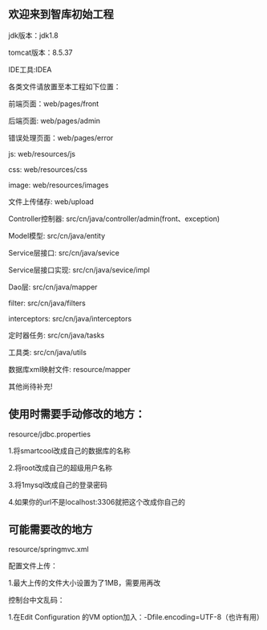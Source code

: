 <h2>欢迎来到智库初始工程</h2>
<p></p>
jdk版本：jdk1.8
<p></p>
tomcat版本：8.5.37
<p></p>
IDE工具:IDEA
<p></p>
各类文件请放置至本工程如下位置：
<p></p>
前端页面：web/pages/front
<p></p>
后端页面: web/pages/admin
<p></p>
错误处理页面：web/pages/error
<p></p>
js: web/resources/js
<p></p>
css: web/resources/css
<p></p>
image: web/resources/images
<p></p>
文件上传储存: web/upload
<p></p>
Controller控制器: src/cn/java/controller/admin(front、exception)
<p></p>
Model模型: src/cn/java/entity
<p></p>
Service层接口: src/cn/java/sevice
<p></p>
Service层接口实现: src/cn/java/sevice/impl
<p></p>
Dao层: src/cn/java/mapper
<p></p>
filter: src/cn/java/filters
<p></p>
interceptors: src/cn/java/interceptors
<p></p>
定时器任务: src/cn/java/tasks
<p></p>
工具类: src/cn/java/utils
<p></p>
数据库xml映射文件: resource/mapper
<p></p>
其他尚待补充!
<p></p>

<h2>使用时需要手动修改的地方：</h2>
<p></p>
resource/jdbc.properties
<p></p>
1.将smartcool改成自己的数据库的名称
<p></p>
2.将root改成自己的超级用户名称
<p></p>
3.将1mysql改成自己的登录密码
<p></p>
4.如果你的url不是localhost:3306就把这个改成你自己的
<p></p>

<h2>可能需要改的地方</h2>
<p></p>
resource/springmvc.xml
<p></p>
配置文件上传：
<p></p>
1.最大上传的文件大小设置为了1MB，需要用再改
<p></p>
控制台中文乱码：
<p></p>
1.在Edit Configuration 的VM option加入：-Dfile.encoding=UTF-8（也许有用）
<p></p>


